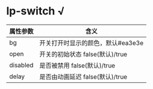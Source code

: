 # lp-switch √

属性参数     | 含义
-------- | ----- 
bg   | 开关打开时显示的颜色，默认#ea3e3e
open | 开关的初始状态 false(默认)/true
disabled | 是否被禁用 false(默认)/true
delay | 是否由动画延迟 false(默认)/true